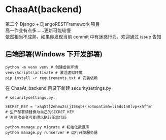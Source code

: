 # ChaaAt(backend)

第二个 Django + DjangoRESTFramework 项目  
高一作业有点多……更新可能较慢  
依然相当不成熟，如果你发现当前 commit 中有迷惑行为，欢迎通过 issue 告知  

## 后端部署(Windows 下开发部署)

```
python -m venv venv # 创建虚拟环境
venv\Scripts\activate # 激活虚拟环境
pip install -r requirements.txt # 安装依赖
```

在 ChaaAt_backend 目录下新建 securitysettings.py

```
# securitysettings.py:

SECRET_KEY = 'x&q5tl2ehmw2s(j15$qb(()o4ooati&h=li5ds1n0lvp+xhf^m'
# 生产部署请替换为自己的SECRET_KEY
# 否则攻击者可能得以执行任意代码
```

```
python manage.py migrate # 初始化数据库
python manage.py runserver # 运行开发服务器
```
